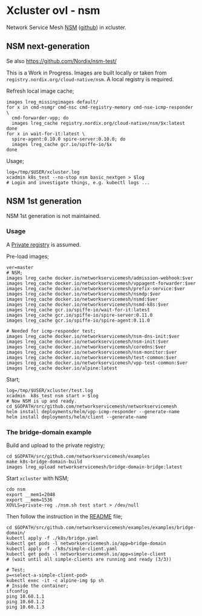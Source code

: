 # Xcluster ovl - nsm

Network Service Mesh [NSM](https://networkservicemesh.io/)
([github](https://github.com/networkservicemesh/networkservicemesh/))
in xcluster.


## NSM next-generation

Se also https://github.com/Nordix/nsm-test/

This is a Work in Progress. Images are built locally or taken from
`registry.nordix.org/cloud-native/nsm`. A local registry is required.

Refresh local image cache;
```
images lreg_missingimages default/
for x in cmd-nsmgr cmd-nsc cmd-registry-memory cmd-nse-icmp-responder \
  cmd-forwarder-vpp; do
  images lreg_cache registry.nordix.org/cloud-native/nsm/$x:latest
done
for x in wait-for-it:latest \
  spire-agent:0.10.0 spire-server:0.10.0; do
  images lreg_cache gcr.io/spiffe-io/$x
done
```

Usage;
```
log=/tmp/$USER/xcluster.log
xcadmin k8s_test --no-stop nsm basic_nextgen > $log
# Login and investigate things, e.g. kubectl logs ...
```




## NSM 1st generation

NSM 1st generation is not maintained.

### Usage

A [Private registry](../private-reg) is assumed.

Pre-load images;
```
ver=master
# NSM;
images lreg_cache docker.io/networkservicemesh/admission-webhook:$ver
images lreg_cache docker.io/networkservicemesh/vppagent-forwarder:$ver
images lreg_cache docker.io/networkservicemesh/prefix-service:$ver
images lreg_cache docker.io/networkservicemesh/nsmdp:$ver
images lreg_cache docker.io/networkservicemesh/nsmd:$ver
images lreg_cache docker.io/networkservicemesh/nsmd-k8s:$ver
images lreg_cache gcr.io/spiffe-io/wait-for-it:latest
images lreg_cache gcr.io/spiffe-io/spire-server:0.11.0
images lreg_cache gcr.io/spiffe-io/spire-agent:0.11.0

# Needed for icmp-responder test;
images lreg_cache docker.io/networkservicemesh/nsm-dns-init:$ver
images lreg_cache docker.io/networkservicemesh/nsm-init:$ver
images lreg_cache docker.io/networkservicemesh/coredns:$ver
images lreg_cache docker.io/networkservicemesh/nsm-monitor:$ver
images lreg_cache docker.io/networkservicemesh/test-common:$ver
images lreg_cache docker.io/networkservicemesh/vpp-test-common:$ver
images lreg_cache docker.io/alpine:latest
```


Start;
```
log=/tmp/$USER/xcluster/test.log
xcadmin  k8s_test nsm start > $log
# Now NSM is up and ready.
cd $GOPATH/src/github.com/networkservicemesh/networkservicemesh
helm install deployments/helm/vpp-icmp-responder --generate-name
helm install deployments/helm/client --generate-name
```

### The bridge-domain example

Build and upload to the private registry;
```
cd $GOPATH/src/github.com/networkservicemesh/examples
make k8s-bridge-domain-build
images lreg_upload networkservicemesh/bridge-domain-bridge:latest
```

Start `xcluster` with NSM;
```
cdo nsm
export __mem1=2048
export __mem=1536
XOVLS=private-reg ./nsm.sh test start > /dev/null
```

Then follow the instruction in the
[README](https://github.com/networkservicemesh/examples/blob/master/examples/bridge-domain/README.md)
file;

```
cd $GOPATH/src/github.com/networkservicemesh/examples/examples/bridge-domain/
kubectl apply -f ./k8s/bridge.yaml
kubectl get pods -l networkservicemesh.io/app=bridge-domain
kubectl apply -f ./k8s/simple-client.yaml
kubectl get pods -l networkservicemesh.io/app=simple-client
# (wait until all simple-clients are running and ready (3/3))

# Test;
p=<select-a-simple-client-pod>
kubectl exec -it -c alpine-img $p sh
# Inside the container;
ifconfig
ping 10.60.1.1
ping 10.60.1.2
ping 10.60.1.3
```



